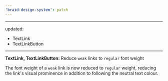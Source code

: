 ```yaml
---
'braid-design-system': patch
---
```


---
updated:
  - TextLink
  - TextLinkButton
---

**TextLink, TextLinkButton:** Reduce `weak` links to `regular` font weight

The font weight of a `weak` link is now reduced to `regular` weight, reducing the link's visual prominence in addition to following the neutral text colour.

